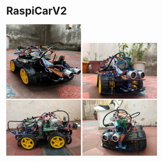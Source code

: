 # RaspiCarV2

<img src="Images/IMG-0032.jpg" width="200" height= "200"> <img src="Images/image2.jpeg" width="200"> 
<img src="Images/image3.jpg" width="200"> <img src="Images/image4.jpg" width="200">






